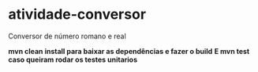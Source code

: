 # atividade-conversor

Conversor de número romano e real

**mvn clean install para baixar as dependências e fazer o build**
**E mvn test caso queiram rodar os testes unitarios**
